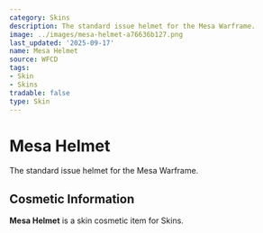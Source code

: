 ```yaml
---
category: Skins
description: The standard issue helmet for the Mesa Warframe.
image: ../images/mesa-helmet-a76636b127.png
last_updated: '2025-09-17'
name: Mesa Helmet
source: WFCD
tags:
- Skin
- Skins
tradable: false
type: Skin
---
```


# Mesa Helmet

The standard issue helmet for the Mesa Warframe.

## Cosmetic Information

**Mesa Helmet** is a skin cosmetic item for Skins.

